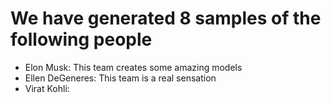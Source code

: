 # We have generated 8 samples of the following people
- Elon Musk: This team creates some amazing models
- Ellen DeGeneres: This team is a real sensation
- Virat Kohli: 
